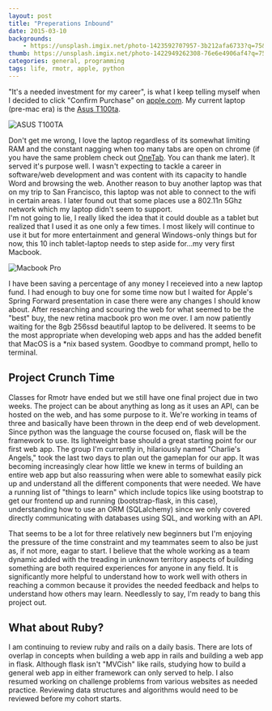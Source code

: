 ```yaml
---
layout: post
title: "Preperations Inbound"
date: 2015-03-10
backgrounds:
    - https://unsplash.imgix.net/photo-1423592707957-3b212afa6733?q=75&fm=jpg&s=a3d57be3c4a2260270db50f162d2f0fe
thumb: https://unsplash.imgix.net/photo-1422949262308-76e6e4906af4?q=75&fm=jpg&s=d2d6e486e3d4475b74e8a839aa2543ea
categories: general, programming
tags: life, rmotr, apple, python
---
```


"It's a needed investment for my career", is what I keep telling myself when I decided to click "Confirm Purchase" on [apple.com](http://store.apple.com/us).
My current laptop (pre-mac era) is the [Asus T100ta](http://store.asus.com/us/item/201503AM040000011). 

![ASUS T100TA](http://www.notebookcheck.net/typo3temp/_processed_/csm_asusTRANSt101_965c2f05e1.jpg)

Don't get me wrong, I love the laptop regardless of its somewhat limiting RAM and the constant nagging when too many tabs are open on chrome 
(if you have the same problem check out [OneTab](https://www.one-tab.com/). You can thank me later). It served it's purpose well. I wasn't expecting to 
tackle a career in software/web development and was content with its capacity to handle Word and browsing the web. Another reason to buy another laptop 
was that on my trip to San Francisco, this laptop was not able to connect to the wifi in certain areas. I later found 
out that some places use a 802.11n 5Ghz network which my laptop didn't seem to support.  
I'm not going to lie, I really liked the idea that it could double as a tablet but realized that I used it as one only a few times. I 
most likely will continue to use it but for more entertainment and general Windows-only things but for now, this 10 inch tablet-laptop 
needs to step aside for...my very first Macbook.

![Macbook Pro](http://g-ecx.images-amazon.com/images/G/01/electronics/apple/apple-12q2-macbook-pro-ret-zebra-lg.jpg)

I have been saving a percentage of any money I receieved into a new laptop fund. I had enough to buy one for some time now
but I waited for Apple's Spring Forward presentation in case there were any changes I should know about.  After researching and scouring the web
for what seemed to be the "best" buy, the new retina macbook pro won me over. I am now patiently waiting for the 8gb 256ssd beautiful 
laptop to be delivered. It seems to be the most appropriate when developing web apps and has the added benefit that MacOS is a *nix based
system. Goodbye to command prompt, hello to terminal. 

## Project Crunch Time

Classes for Rmotr have ended but we still have one final project due in two weeks. The project can be about anything as long as it uses 
an API, can be hosted on the web, and has some purpose to it. We're working in teams of three and basically have been thrown in the 
deep end of web development. Since python was the language the course focused on, flask will be the framework to use. Its lightweight
base should a great starting point for our first web app. The group I'm currently in, hilariously named "Charlie's Angels," took the last
two days to plan out the gameplan for our app. It was becoming increasingly clear how little we knew in terms of building an entire web app
but also reassuring when were able to somewhat easily pick up and understand all the different components that were needed. We have a running
list of "things to learn" which include topics like using bootstrap to get our frontend up and running (bootstrap-flask, in this case), 
understanding how to use an ORM (SQLalchemy) since we only covered directly communicating with databases using SQL, and working with an API. 

That seems to be a lot for three relatively new beginners but I'm enjoying the pressure of the time constraint and my teammates seem to 
also be just as, if not more, eagar to start. I believe that the whole working as a team dynamic added with the treading in unknown territory aspects of
building something are both required experiences for anyone in any field. It is significantly more helpful to understand how to work well
with others in reaching a common because it provides the needed feedback and helps to understand how others may learn. Needlessly to say, 
I'm ready to bang this project out. 

## What about Ruby?

I am continuing to review ruby and rails on a daily basis. There are lots of overlap in concepts when building a web app in rails and building
a web app in flask. Although flask isn't "MVCish" like rails, studying how to build a general web app in either framework can only served 
to help. I also resumed working on challenge problems from various websites as needed practice. Reviewing data structures and algorithms 
would need to be reviewed before my cohort starts. 
